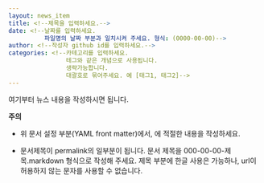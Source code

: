 ```yaml
---
layout: news_item
title: <!--제목을 입력하세요.-->
date: <!--날짜를 입력하세요.
          파일명의 날짜 부분과 일치시켜 주세요. 형식: (0000-00-00)-->
author: <!--작성자 github id를 입력하세요.-->
categories: <!--카테고리를 입력하세요.
                테그와 같은 개념으로 사용됩니다.
                생략가능합니다.
                대괄호로 묶어주세요. 예 [태그1, 태그2]-->
---
```


여기부터 뉴스 내용을 작성하시면 됩니다.

**주의**
 - 위 문서 설정 부분(YAML front matter)에서, <!-- -->에 적절한 내용을 작성하세요.

 - 문서제목이 permalink의 일부분이 됩니다. 문서 제목을 000-00-00-제목.markdown
   형식으로 작성해 주세요. 제목 부분에 한글 사용은 가능하나, url이 허용하지 않는
   문자를 사용할 수 없습니다.
